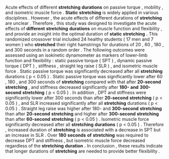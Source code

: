 Acute effects of different **stretching** **durations** on passive torque , mobility , and isometric muscle force . **Static** **stretching** is widely applied in various disciplines . However , the acute effects of different durations of **stretching** are unclear . Therefore , this study was designed to investigate the acute effects of **different** **stretching** **durations** on muscle function and flexibility , and provide an insight into the optimal duration of **static** **stretching** **.** This randomized crossover trial included 24 healthy students ( 17 men and 7 women ) who **stretched** their right hamstrings for durations of 20 , 60 , 180 , and 300 seconds in a random order . The following outcomes were assessed using an isokinetic dynamometer as markers of lower-limb function and flexibility : static passive torque ( SPT ) , dynamic passive torque ( DPT ) , stiffness , straight leg raise ( SLR ) , and isometric muscle force . Static passive torque was significantly decreased after all **stretching** durations ( p < 0.05 ) . Static passive torque was significantly lower after 60 , 180 , and 300 seconds of **stretching** compared with that after **20-second** **stretching** , and stiffness decreased significantly after **180-** **and** **300-second** **stretching** ( p < 0.05 ) . In addition , DPT and stiffness were significantly lower after 300 seconds than after **20-second** **stretching** ( p < 0.05 ) , and SLR increased significantly after all **stretching** durations ( p < 0.05 ) . Straight leg raise was higher after 180- and **300-second** **stretching** than after **20-second** **stretching** and higher after **300-second** **stretching** than after **60-second** **stretching** ( p < 0.05 ) . Isometric muscle force significantly decreased after all **stretching** **durations** ( p < 0.05 ) . Therefore , increased duration of **stretching** is associated with a decrease in SPT but an increase in SLR . Over **180** **seconds** **of** **stretching** was required to decrease DPT and stiffness , but isometric muscle force decreased regardless of the **stretching** **duration** **.** In conclusion , these results indicate that longer durations of **stretching** are needed to provide better flexibility . 